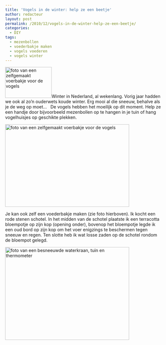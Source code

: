 ```yaml
---
title: 'Vogels in de winter: help ze een beetje'
author: redacteur
layout: post
permalink: /2010/12/vogels-in-de-winter-help-ze-een-beetje/
categories:
  - DIY
tags:
  - mezenbollen
  - voederbakje maken
  - vogels voederen
  - vogels winter
---
```

<img class="alignleft size-thumbnail wp-image-1010" title="maak zelf een voerbakje voor de vogels" src="http://www.schildertuin.nl/wordpress/wp-content/uploads/2010/12/voerbakje2-150x100.jpg" alt="foto van een zelfgemaakt voerbakje voor de vogels" width="150" height="100" />Winter in Nederland, al wekenlang. Vorig jaar hadden we ook al zo&#8217;n ouderwets koude winter. Erg mooi al die sneeuw, behalve als je de weg op moet&#8230;   De vogels hebben het moeilijk op dit moment. Help ze een handje door bijvoorbeeld mezenbollen op te hangen in je tuin of hang vogelhuisjes op geschikte plekken.<!--more-->

<img class="aligncenter size-full wp-image-1010" title="maak zelf een voerbakje voor de vogels" src="http://www.schildertuin.nl/wordpress/wp-content/uploads/2010/12/voerbakje2.jpg" alt="foto van een zelfgemaakt voerbakje voor de vogels" width="400" height="267" />

Je kan ook zelf een voederbakje maken (zie foto hierboven). Ik kocht een rode stenen schotel. In het midden van de schotel plaatste ik een terracotta bloempotje op zijn kop (opening onder), bovenop het bloempotje legde ik een oud bord op zijn kop om het voer enigzings te beschermen tegen sneeuw en regen. Ten slotte heb ik wat losse zaden op de schotel rondom de bloempot gelegd.

<img class="aligncenter size-full wp-image-1005" title="winter in het land" src="http://www.schildertuin.nl/wordpress/wp-content/uploads/2010/12/winter.jpg" alt="foto van een besneeuwde waterkraan, tuin en thermometer" width="400" height="300" />